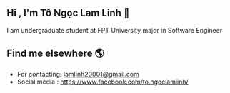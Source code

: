 ## Hi , I'm Tô Ngọc Lam Linh 👋 

 I am undergraduate student at FPT University major in Software Engineer
  
 ## Find me elsewhere 🌎
 * For contacting: lamlinh20001@gmail.com
 * Social media : https://www.facebook.com/to.ngoclamlinh/
 
<!--
**linhtnl/linhtnl** is a ✨ _special_ ✨ repository because its `README.md` (this file) appears on your GitHub profile.

Here are some ideas to get you started:

- 🔭 I’m currently working on ...
- 🌱 I’m currently learning ...
- 👯 I’m looking to collaborate on ...
- 🤔 I’m looking for help with ...
- 💬 Ask me about ...
- 📫 How to reach me: ...
- 😄 Pronouns: ...
- ⚡ Fun fact: ...
-->
